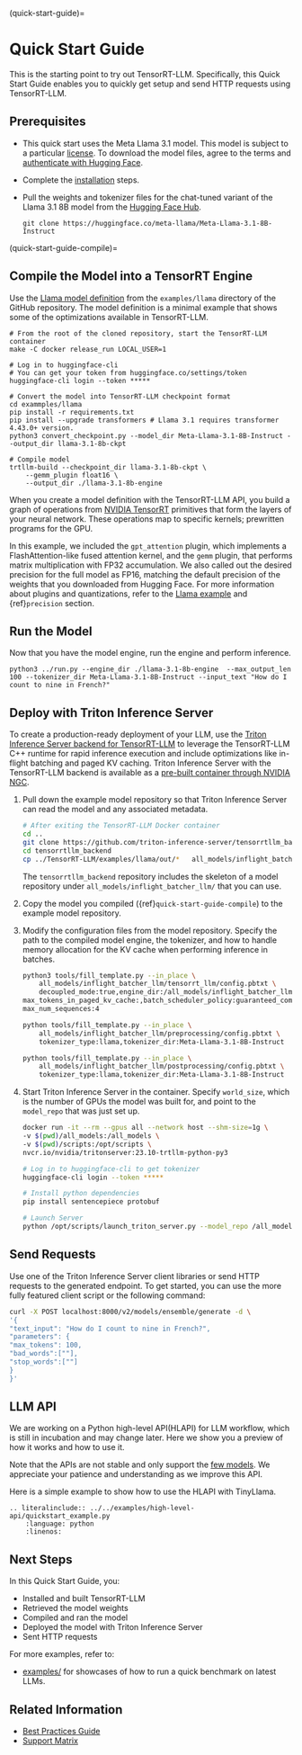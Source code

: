 (quick-start-guide)=

# Quick Start Guide

This is the starting point to try out TensorRT-LLM. Specifically, this Quick Start Guide enables you to quickly get setup and send HTTP requests using TensorRT-LLM.

## Prerequisites

- This quick start uses the Meta Llama 3.1 model. This model is subject to a particular [license](https://llama.meta.com/llama-downloads/). To download the model files, agree to the terms and [authenticate with Hugging Face](https://huggingface.co/meta-llama/Meta-Llama-3.1-8B-Instruct?clone=true).

- Complete the [installation](./installation/linux.md) steps.

- Pull the weights and tokenizer files for the chat-tuned variant of the Llama 3.1 8B model from the [Hugging Face Hub](https://huggingface.co/meta-llama/Meta-Llama-3.1-8B-Instruct).

  ```console
  git clone https://huggingface.co/meta-llama/Meta-Llama-3.1-8B-Instruct
  ```

(quick-start-guide-compile)=
## Compile the Model into a TensorRT Engine

Use the [Llama model definition](https://github.com/NVIDIA/TensorRT-LLM/tree/main/examples/llama) from the `examples/llama` directory of the GitHub repository.
The model definition is a minimal example that shows some of the optimizations available in TensorRT-LLM.

```console
# From the root of the cloned repository, start the TensorRT-LLM container
make -C docker release_run LOCAL_USER=1

# Log in to huggingface-cli
# You can get your token from huggingface.co/settings/token
huggingface-cli login --token *****

# Convert the model into TensorRT-LLM checkpoint format
cd exammples/llama
pip install -r requirements.txt
pip install --upgrade transformers # Llama 3.1 requires transformer 4.43.0+ version.
python3 convert_checkpoint.py --model_dir Meta-Llama-3.1-8B-Instruct --output_dir llama-3.1-8b-ckpt

# Compile model
trtllm-build --checkpoint_dir llama-3.1-8b-ckpt \
    --gemm_plugin float16 \
    --output_dir ./llama-3.1-8b-engine
```

When you create a model definition with the TensorRT-LLM API, you build a graph of operations from [NVIDIA TensorRT](https://developer.nvidia.com/tensorrt) primitives that form the layers of your neural network. These operations map to specific kernels; prewritten programs for the GPU.

In this example, we included the `gpt_attention` plugin, which implements a FlashAttention-like fused attention kernel, and the `gemm` plugin, that performs matrix multiplication with FP32 accumulation. We also called out the desired precision for the full model as FP16, matching the default precision of the weights that you downloaded from Hugging Face. For more information about plugins and quantizations, refer to the [Llama example](https://github.com/NVIDIA/TensorRT-LLM/tree/main/examples/llama) and {ref}`precision` section.

## Run the Model

Now that you have the model engine, run the engine and perform inference.

```console
python3 ../run.py --engine_dir ./llama-3.1-8b-engine  --max_output_len 100 --tokenizer_dir Meta-Llama-3.1-8B-Instruct --input_text "How do I count to nine in French?"
```

## Deploy with Triton Inference Server

To create a production-ready deployment of your LLM, use the [Triton Inference Server backend for TensorRT-LLM](https://github.com/triton-inference-server/tensorrtllm_backend) to leverage the TensorRT-LLM C++ runtime for rapid inference execution and include optimizations like in-flight batching and paged KV caching. Triton Inference Server with the TensorRT-LLM backend is available as a [pre-built container through NVIDIA NGC](https://catalog.ngc.nvidia.com/orgs/nvidia/containers/tritonserver/tags).

1. Pull down the example model repository so that Triton Inference Server can read the model and any associated metadata.

    ```bash
    # After exiting the TensorRT-LLM Docker container
    cd ..
    git clone https://github.com/triton-inference-server/tensorrtllm_backend.git
    cd tensorrtllm_backend
    cp ../TensorRT-LLM/examples/llama/out/*   all_models/inflight_batcher_llm/tensorrt_llm/1/
    ```

    The `tensorrtllm_backend` repository includes the skeleton of a model repository under `all_models/inflight_batcher_llm/` that you can use.

2. Copy the model you compiled ({ref}`quick-start-guide-compile`) to the example model repository.

3. Modify the configuration files from the model repository. Specify the path to the compiled model engine, the tokenizer, and how to handle memory allocation for the KV cache when performing inference in batches.

    ```bash
    python3 tools/fill_template.py --in_place \
        all_models/inflight_batcher_llm/tensorrt_llm/config.pbtxt \
        decoupled_mode:true,engine_dir:/all_models/inflight_batcher_llm/tensorrt_llm/1,\
    max_tokens_in_paged_kv_cache:,batch_scheduler_policy:guaranteed_completion,kv_cache_free_gpu_mem_fraction:0.2,\
    max_num_sequences:4

    python tools/fill_template.py --in_place \
        all_models/inflight_batcher_llm/preprocessing/config.pbtxt \
        tokenizer_type:llama,tokenizer_dir:Meta-Llama-3.1-8B-Instruct

    python tools/fill_template.py --in_place \
        all_models/inflight_batcher_llm/postprocessing/config.pbtxt \
        tokenizer_type:llama,tokenizer_dir:Meta-Llama-3.1-8B-Instruct
    ```

4. Start Triton Inference Server in the container. Specify `world_size`, which is the number of GPUs the model was built for, and point to the `model_repo` that was just set up.

    ```bash
    docker run -it --rm --gpus all --network host --shm-size=1g \
    -v $(pwd)/all_models:/all_models \
    -v $(pwd)/scripts:/opt/scripts \
    nvcr.io/nvidia/tritonserver:23.10-trtllm-python-py3

    # Log in to huggingface-cli to get tokenizer
    huggingface-cli login --token *****

    # Install python dependencies
    pip install sentencepiece protobuf

    # Launch Server
    python /opt/scripts/launch_triton_server.py --model_repo /all_models/inflight_batcher_llm --world_size 1
    ```

## Send Requests

Use one of the Triton Inference Server client libraries or send HTTP requests to the generated endpoint. To get started, you can use the more fully featured client script or the following command:

```bash
curl -X POST localhost:8000/v2/models/ensemble/generate -d \
'{
"text_input": "How do I count to nine in French?",
"parameters": {
"max_tokens": 100,
"bad_words":[""],
"stop_words":[""]
}
}'
```

## LLM API
We are working on a Python high-level API(HLAPI) for LLM workflow, which is still in incubation and may change later.
Here we show you a preview of how it works and how to use it.

Note that the APIs are not stable and only support the [few models](https://nvidia.github.io/TensorRT-LLM/llm-api-examples/index.html#supported-model). We appreciate your patience and understanding as we improve this API.

Here is a simple example to show how to use the HLAPI with TinyLlama.
```{eval-rst}
.. literalinclude:: ../../examples/high-level-api/quickstart_example.py
    :language: python
    :linenos:
```

## Next Steps

In this Quick Start Guide, you:

- Installed and built TensorRT-LLM
- Retrieved the model weights
- Compiled and ran the model
- Deployed the model with Triton Inference Server
- Sent HTTP requests

For more examples, refer to:

- [examples/](https://github.com/NVIDIA/TensorRT-LLM/tree/main/examples) for showcases of how to run a quick benchmark on latest LLMs.

## Related Information

- [Best Practices Guide](https://github.com/NVIDIA/TensorRT-LLM/blob/main/docs/source/performance/perf-best-practices.md)
- [Support Matrix](https://nvidia.github.io/TensorRT-LLM/reference/support-matrix.html)
